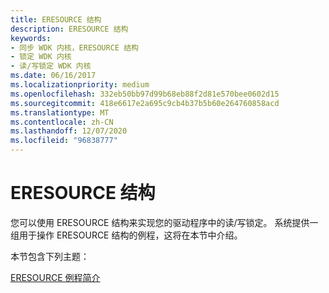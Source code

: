 ```yaml
---
title: ERESOURCE 结构
description: ERESOURCE 结构
keywords:
- 同步 WDK 内核，ERESOURCE 结构
- 锁定 WDK 内核
- 读/写锁定 WDK 内核
ms.date: 06/16/2017
ms.localizationpriority: medium
ms.openlocfilehash: 332eb50bb97d99b68eb88f2d81e570bee0602d15
ms.sourcegitcommit: 418e6617e2a695c9cb4b37b5b60e264760858acd
ms.translationtype: MT
ms.contentlocale: zh-CN
ms.lasthandoff: 12/07/2020
ms.locfileid: "96838777"
---
```

# <a name="eresource-structures"></a>ERESOURCE 结构





您可以使用 ERESOURCE 结构来实现您的驱动程序中的读/写锁定。 系统提供一组用于操作 ERESOURCE 结构的例程，这将在本节中介绍。

本节包含下列主题：

[ERESOURCE 例程简介](introduction-to-eresource-routines.md)

 

 




